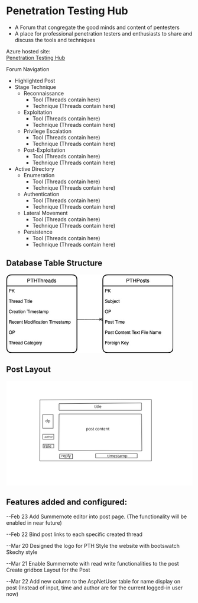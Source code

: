 # Penetration Testing Hub
- A Forum that congregate the good minds and content of pentesters
- A place for professional penetration testers and enthusiasts to share and discuss the tools and techniques

Azure hosted site:<br>
[Penetration Testing Hub](https://penetrationtestinghub20210225092748.azurewebsites.net)

Forum Navigation
- Highlighted Post
- Stage Technique
    - Reconnaissance
        - Tool (Threads contain here)
        - Technique (Threads contain here)
    - Exploitation
        - Tool (Threads contain here)
        - Technique (Threads contain here)
    - Privilege Escalation
        - Tool (Threads contain here)
        - Technique (Threads contain here)
    - Post-Exploitation
        - Tool (Threads contain here)
        - Technique (Threads contain here)
- Active Directory
    - Enumeration
        - Tool (Threads contain here)
        - Technique (Threads contain here)
    - Authentication
        - Tool (Threads contain here)
        - Technique (Threads contain here)
    - Lateral Movement
        - Tool (Threads contain here)
        - Technique (Threads contain here)
    - Persistence
        - Tool (Threads contain here)
        - Technique (Threads contain here)
        
<h2>Database Table Structure</h2>

![PTH_DB_Structure](https://github.com/KaiWeiL/Penetration-Testing-Hub/blob/master/readme_material/img/PTH_db_design.jpg?raw=true)

<h2>Post Layout</h2>

![PTH_DB_Structure](https://github.com/KaiWeiL/Penetration-Testing-Hub/blob/master/readme_material/img/post_layout.png?raw=true)

<h2>Features added and configured:</h2>
--Feb 23
Add Summernote editor into post page.
(The functionality will be enabled in near future)

--Feb 22
Bind post links to each specific created thread

--Mar 20
Designed the logo for PTH
Style the website with bootswatch Skechy style

--Mar 21
Enable Summernote with read write functionalities to the post
Create gridbox Layout for the Post

--Mar 22
Add new column to the AspNetUser table for name display on post
(Instead of input, time and author are for the current logged-in user now)
